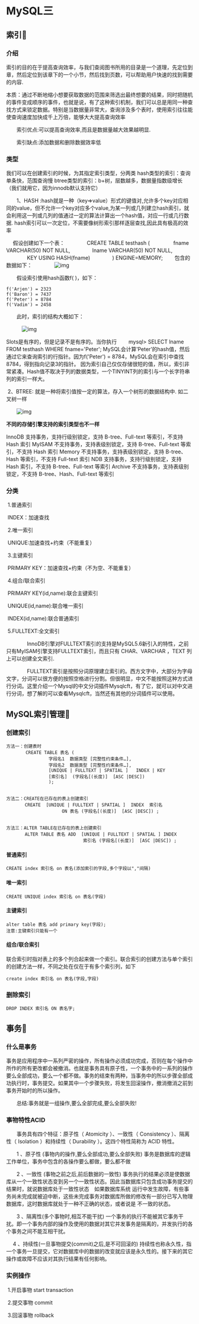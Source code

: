 # MySQL三

## 索引:jack_o_lantern:

### 介绍

索引的目的在于提高查询效率，与我们查阅图书所用的目录是一个道理，先定位到章，然后定位到该章下的一个小节，然后找到页数，可以帮助用户快速的找到需要的内容.

本质：通过不断地缩小想要获取数据的范围来筛选出最终想要的结果，同时把随机的事件变成顺序的事件，也就是说，有了这种索引机制，我们可以总是用同一种查找方式来锁定数据。特别是当数据量非常大，查询涉及多个表时，使用索引往往能使查询速度加快成千上万倍，能够大大提高查询效率

　　索引优点:可以提高查询效率,而且是数据量越大效果越明显.

　　索引缺点:添加数据和删除数据效率低

### 类型

我们可以在创建索引的时候，为其指定索引类型，分两类
​	hash类型的索引：查询单条快，范围查询慢
​	btree类型的索引：b+树，层数越多，数据量指数级增长（我们就用它，因为innodb默认支持它）

　　1、HASH :hash就是一种（key=>value）形式的键值对,允许多个key对应相同的value，但不允许一个key对应多个value,为某一列或几列建立hash索引，就会利用这一列或几列的值通过一定的算法计算出一个hash值，对应一行或几行数据.   hash索引可以一次定位，不需要像树形索引那样逐层查找,因此具有极高的效率

　	假设创建如下一个表：
　　　　CREATE TABLE testhash (
  　　　　 fname VARCHAR(50) NOT NULL,
   　　　　lname VARCHAR(50) NOT NULL,
   　　　　KEY USING HASH(fname)
　　　　) ENGINE=MEMORY;
　　包含的数据如下：
　　　　![img](http://images.cnblogs.com/cnblogs_com/hustcat/mysql/mysql02-02.JPG) 

　　假设索引使用hash函数f( )，如下：

```
f('Arjen') = 2323
f('Baron') = 7437
f('Peter') = 8784
f('Vadim') = 2458
```

　　此时，索引的结构大概如下：

　　　![img](http://images.cnblogs.com/cnblogs_com/hustcat/mysql/mysql02-03.JPG)  

Slots是有序的，但是记录不是有序的。当你执行
　　mysql> SELECT lname FROM testhash WHERE fname='Peter';
MySQL会计算’Peter’的hash值，然后通过它来查询索引的行指针。因为f('Peter') = 8784，MySQL会在索引中查找8784，得到指向记录3的指针。
因为索引自己仅仅存储很短的值，所以，索引非常紧凑。Hash值不取决于列的数据类型，一个TINYINT列的索引与一个长字符串列的索引一样大。

​	2、BTREE: 就是一种将索引值按一定的算法，存入一个树形的数据结构中. 如二叉树一样

　　![img](http://images2017.cnblogs.com/blog/1284211/201711/1284211-20171123143758086-565090818.png)

**不同的存储引擎支持的索引类型也不一样**

InnoDB 支持事务，支持行级别锁定，支持 B-tree、Full-text 等索引，不支持 Hash 索引
MyISAM 不支持事务，支持表级别锁定，支持 B-tree、Full-text 等索引，不支持 Hash 索引
Memory 不支持事务，支持表级别锁定，支持 B-tree、Hash 等索引，不支持 Full-text 索引
NDB 支持事务，支持行级别锁定，支持 Hash 索引，不支持 B-tree、Full-text 等索引
Archive 不支持事务，支持表级别锁定，不支持 B-tree、Hash、Full-text 等索引

### 分类

​	1.普通索引

​		INDEX：加速查找

​	2.唯一索引

​		UNIQUE:加速查找+约束（不能重复）

​	3.主键索引

​		PRIMARY KEY：加速查找+约束（不为空、不能重复）

​	4.组合/联合索引

​		PRIMARY KEY(id,name):联合主键索引    

​		UNIQUE(id,name):联合唯一索引    

​		INDEX(id,name):联合普通索引

​	5.FULLTEXT:全文索引

　　　　InnoDB引擎对FULLTEXT索引的支持是MySQL5.6新引入的特性，之前只有MyISAM引擎支持FULLTEXT索引，而且只有 CHAR、VARCHAR ，TEXT 列上可以创建全文索引.

　　　　FULLTEXT索引是按照分词原理建立索引的。西方文字中，大部分为字母文字，分词可以很方便的按照空格进行分割。但很明显，中文不能按照这种方式进行分词。这里介绍一个Mysql的中文分词插件Mysqlcft，有了它，就可以对中文进行分词，想了解的可以查看Mysqlcft，当然还有其他的分词插件可以使用。

## MySQL索引管理:jack_o_lantern:

### 创建索引

```
方法一：创建表时
    　　CREATE TABLE 表名 (
                字段名1  数据类型 [完整性约束条件…],
                字段名2  数据类型 [完整性约束条件…],
                [UNIQUE | FULLTEXT | SPATIAL ]   INDEX | KEY
                [索引名]  (字段名[(长度)]  [ASC |DESC]) 
                );


方法二：CREATE在已存在的表上创建索引
	   CREATE  [UNIQUE | FULLTEXT | SPATIAL ]  INDEX  索引名 
                     ON 表名 (字段名[(长度)]  [ASC |DESC]) ;


方法三：ALTER TABLE在已存在的表上创建索引
	   ALTER TABLE 表名 ADD  [UNIQUE | FULLTEXT | SPATIAL ] INDEX
                             索引名 (字段名[(长度)]  [ASC |DESC]) ;
```

#### 普通索引

```
CREATE index 索引名 on 表名(添加索引的字段,多个字段以","间隔)
```

#### 唯一索引

```
CREATE UNIQUE index 索引名 on 表名(字段)
```

#### 主键索引

```
alter table 表名 add primary key(字段);
注意:主键索引只能有一个
```

#### 组合/联合索引

联合索引时指对表上的多个列合起来做一个索引。联合索引的创建方法与单个索引的创建方法一样，不同之处在仅在于有多个索引列，如下

```
create index 索引名 on 表名(字段,字段)
```

### 删除索引

```
DROP INDEX 索引名 ON 表名字;
```

## 事务:jack_o_lantern:

### 什么是事务 

​	事务是应用程序中一系列严密的操作，所有操作必须成功完成，否则在每个操作中所作的所有更改都会被撤消。也就是事务具有原子性，一个事务中的一系列的操作要么全部成功，要么一个都不做。 
​	事务的结束有两种，当事务中的所以步骤全部成功执行时，事务提交。如果其中一个步骤失败，将发生回滚操作，撤消撤消之前到事务开始时的所以操作。

　　总结:事务就是一组操作,要么全部完成,要么全部失败!

### 事物特性ACID

　　事务具有四个特征：原子性（ Atomicity ）、一致性（ Consistency ）、隔离性（ Isolation ）和持续性（ Durability ）。这四个特性简称为 ACID 特性。 

　　1 、原子性  (事物内的操作,要么全部成功,要么全部失败)
​	事务是数据库的逻辑工作单位，事务中包含的各操作要么都做，要么都不做

　　2 、一致性 (事物之前之后,前后数据的一致性)
​	事务执行的结果必须是使数据库从一个一致性状态变到另一个一致性状态。因此当数据库只包含成功事务提交的结果时，就说数据库处于一致性状态　如果数据库系统 运行中发生故障，有些事务尚未完成就被迫中断，这些未完成事务对数据库所做的修改有一部分已写入物理数据库，这时数据库就处于一种不正确的状态，或者说是 不一致的状态。 

　　3 、隔离性(多个事物时,相互不能干扰) 
​	一个事务的执行不能被其它事务干扰。即一个事务内部的操作及使用的数据对其它并发事务是隔离的，并发执行的各个事务之间不能互相干扰。

　   4 、持续性(一旦事物提交(commit)之后,是不可回滚的) 
​	持续性也称永久性，指一个事务一旦提交，它对数据库中的数据的改变就应该是永久性的。接下来的其它操作或故障不应该对其执行结果有任何影响。 

### 实例操作

​	1.开启事物  start transaction

​	2.提交事物   commit

​	3.回滚事物   rollback



